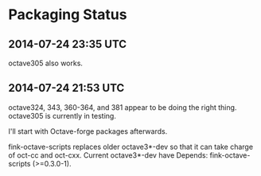 Packaging Status
================

2014-07-24 23:35 UTC
--------------------

octave305 also works.

2014-07-24 21:53 UTC
--------------------

octave324, 343, 360-364, and 381 appear to be doing the right thing.
octave305 is currently in testing.

I'll start with Octave-forge packages afterwards.

fink-octave-scripts replaces older octave3*-dev so that it can take charge of oct-cc and oct-cxx.
Current octave3*-dev have Depends: fink-octave-scripts (>=0.3.0-1).
